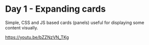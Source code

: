 # Day 1 - Expanding cards

Simple, CSS and JS based cards (panels) useful for displaying some content visually.

https://youtu.be/bZZNzVN_TKg
